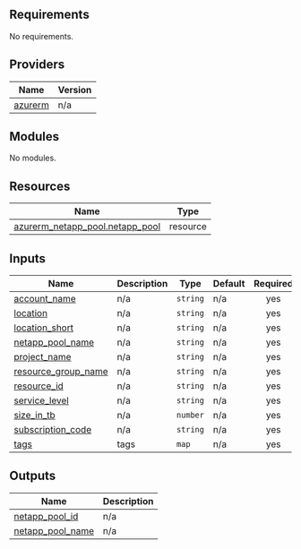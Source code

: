 ## Requirements

No requirements.

## Providers

| Name | Version |
|------|---------|
| <a name="provider_azurerm"></a> [azurerm](#provider\_azurerm) | n/a |

## Modules

No modules.

## Resources

| Name | Type |
|------|------|
| [azurerm_netapp_pool.netapp_pool](https://registry.terraform.io/providers/hashicorp/azurerm/latest/docs/resources/netapp_pool) | resource |

## Inputs

| Name | Description | Type | Default | Required |
|------|-------------|------|---------|:--------:|
| <a name="input_account_name"></a> [account\_name](#input\_account\_name) | n/a | `string` | n/a | yes |
| <a name="input_location"></a> [location](#input\_location) | n/a | `string` | n/a | yes |
| <a name="input_location_short"></a> [location\_short](#input\_location\_short) | n/a | `string` | n/a | yes |
| <a name="input_netapp_pool_name"></a> [netapp\_pool\_name](#input\_netapp\_pool\_name) | n/a | `string` | n/a | yes |
| <a name="input_project_name"></a> [project\_name](#input\_project\_name) | n/a | `string` | n/a | yes |
| <a name="input_resource_group_name"></a> [resource\_group\_name](#input\_resource\_group\_name) | n/a | `string` | n/a | yes |
| <a name="input_resource_id"></a> [resource\_id](#input\_resource\_id) | n/a | `string` | n/a | yes |
| <a name="input_service_level"></a> [service\_level](#input\_service\_level) | n/a | `string` | n/a | yes |
| <a name="input_size_in_tb"></a> [size\_in\_tb](#input\_size\_in\_tb) | n/a | `number` | n/a | yes |
| <a name="input_subscription_code"></a> [subscription\_code](#input\_subscription\_code) | n/a | `string` | n/a | yes |
| <a name="input_tags"></a> [tags](#input\_tags) | tags | `map` | n/a | yes |

## Outputs

| Name | Description |
|------|-------------|
| <a name="output_netapp_pool_id"></a> [netapp\_pool\_id](#output\_netapp\_pool\_id) | n/a |
| <a name="output_netapp_pool_name"></a> [netapp\_pool\_name](#output\_netapp\_pool\_name) | n/a |
